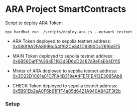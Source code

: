 # ARA Project SmartContracts


Script to deploy ARA Token:

```shell
npx hardhat run ./scripts/deploy-ara.js --network testnet
```
* ARA Token deployed to sepolia testnet address: [0x080f9A2FA8996d54ff62Ce841C9390Dc26f6dEf5](https://sepolia.etherscan.io/address/0x080f9A2FA8996d54ff62Ce841C9390Dc26f6dEf5)

* MAIN Token deployed to sepolia testnet address: [0x6B56DafFfA364E1163d5D6cD2487dBeFaE64D115](https://sepolia.etherscan.io/address/0x6B56DafFfA364E1163d5D6cD2487dBeFaE64D115)

* Minter of ARA deployed to sepolia testnet address: [0x3D22D1C81a01D7FA4B319eA4FEFFE413E3085Ab8](https://sepolia.etherscan.io/address/0x3D22D1C81a01D7FA4B319eA4FEFFE413E3085Ab8)

* CHECK Token deployed to sepolia testnet address: [0x5B91Eb2eA0F6b61FfF4a85d6421A940A842F3f2b](https://sepolia.etherscan.io/address/0x5B91Eb2eA0F6b61FfF4a85d6421A940A842F3f2b)

### Setup
